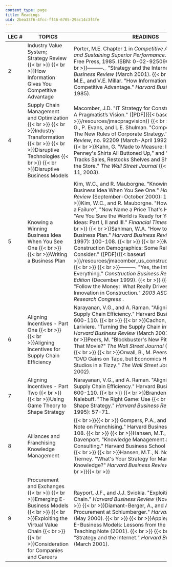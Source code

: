```yaml
---
content_type: page
title: Readings
uid: 2bea33f6-4fcc-ff46-6705-29ac14c3f4fe
---
```


| LEC # | TOPICS | READINGS |
| --- | --- | --- |
| 2 | Industry Value System; Strategy Review  {{< br >}}  {{< br >}}How Information Gives You Competitive Advantage | Porter, M.E. Chapter 1 in _Competitive Advantage: Creating and Sustaining Superior Performance_. New York, NY: The Free Press, 1985. ISBN: 0-02-925090-0.  {{< br >}}_  {{< br >}}———._ "Strategy and the Internet." _Harvard Business Review_ (March 2001).  {{< br >}}  {{< br >}}Porter, M.E., and V.E. Millar. "How Information Gives You Competitive Advantage." _Harvard Business Review_ (July 1985).   |
| 4 | Supply Chain Management and Optimization  {{< br >}}  {{< br >}}Industry Transformation  {{< br >}}  {{< br >}}Disruptive Technologies  {{< br >}}  {{< br >}}Disruptive Business Models | Macomber, J.D. "IT Strategy for Construction Companies: A Pragmatist’s Vision." ([PDF]({{< baseurl >}}/resources/jmacpragvision))  {{< br >}}  {{< br >}}Stalk, G., P. Evans, and L.E. Shulman. "Competing on Capabilities: The New Rules of Corporate Strategy." _Harvard Business Review_, no. 92209 (March-April 1992): 57-68.  {{< br >}}  {{< br >}}Kahn, G. "Made to Measure: Invisible Supplier Has Penney's Shirts All Buttoned Up," and "From Hong Kong, It Tracks Sales, Restocks Shelves and Ships Shirts Straight to the Store." _The Wall Street Journal_  {{< br >}}(September 11, 2003). |
| 5 | Knowing a Winning Business Idea When You See One  {{< br >}}  {{< br >}}Writing a Business Plan | Kim, W.C., and R. Mauborgne. "Knowing a Winning Business Idea When You See One." _Harvard Business Review_ (September-October 2000): 130-137.  {{< br >}}Kim, W.C., and R. Mauborgne. "How to Tell a Flyer From a Failure", "Now Name a Price That's Hard to Refuse" and "Are You Sure the World is Ready for You?, New Business Ideas: Part I, II and III." _Financial Times_ (January 2001).  {{< br >}}  {{< br >}}Sahlman, W.A. "How to Write a Great Business Plan." _Harvard Business Review_ (July-August 1997): 100-108.  {{< br >}}  {{< br >}}Macomber, J.D. "US Construction Demographics: Some Relevant Statistics to Consider." ([PDF]({{< baseurl >}}/resources/jmacomber_us_construction_demographics))  {{< br >}}  {{< br >}}_———._ "Yes, the Internet Changes Everything." _Construction Business Review, Millennium Edition_ (December 1999).  {{< br >}}  {{< br >}}_———._ "Follow the Money:  What Really Drives Technology Innovation in Construction." _2003 ASCE Construction Research Congress_ . |
| 6 | Aligning Incentives - Part One  {{< br >}}  {{< br >}}Aligning Incentives for Supply Chain Efficiency | Narayanan, V.G., and A. Raman. "Aligning Incentives for Supply Chain Efficiency." Harvard Business School Note 9-600-110.  {{< br >}}  {{< br >}}Cachon, G.P., and M.A. Lariviere. "Turning the Supply Chain into Revenue Chain." _Harvard Business Review_ (March 2001): 2-3.  {{< br >}}  {{< br >}}Peers, M. "Blockbuster's New Pitch: Why Not Buy That Movie?" _The_ _Wall Street Journal_ (November 1, 2002).  {{< br >}}  {{< br >}}Orwall, B., M. Peers, and A. Zimmerman. "DVD Gains on Tape, but Economics Have Hollywood Studios in a Tizzy." _The Wall Street Journal_ (February 5, 2002). |
| 7 | Aligning Incentives - Part Two  {{< br >}}  {{< br >}}Using Game Theory to Shape Strategy | Narayanan, V.G., and A. Raman. "Aligning Incentives for Supply Chain Efficiency." Harvard Business School Note 9-600-110.  {{< br >}}  {{< br >}}Brandenburger, A., and B. Nalebuff. "The Right Game: Use  {{< br >}}Game Theory to Shape Strategy." _Harvard Business Review_ (July-August 1995): 57-71. |
| 8 | Alliances and Franchising Knowledge Management |  {{< br >}}{{< br >}} Gompers, P.A., and C.M. Conneely. "A Note on Franchising." Harvard Business School Note 297-108.  {{< br >}}  {{< br >}}Hansen, M.T., and T.H. Davenport. "Knowledge Management at Andersen Consulting." Harvard Business School Note 9-499-032.   {{< br >}}  {{< br >}}Hansen, M.T., N. Nohria, and T. Tierney. "What's Your Strategy for Managing Knowledge?" _Harvard Business Review_ (March 1999). {{< br >}}{{< br >}}  |
| 9 | Procurement and Exchanges  {{< br >}}  {{< br >}}Emerging E-Business Models  {{< br >}}  {{< br >}}Exploiting the Virtual Value Chain  {{< br >}}  {{< br >}}Consideration for Companies and Careers | Rayport, J.F., and J.J. Sviokla. "Exploiting the Virtual Value Chain." _Harvard Business Review_ (November 1995).  {{< br >}}  {{< br >}}Diamant-Berger, A., and A. Ovans. "E-Procurement at Schlumberger." _Harvard Business Review_ (May 2000).  {{< br >}}  {{< br >}}Applegate, L. "Emerging E-Business Models: Lessons from the Field." HBS Teaching Note (2001).  {{< br >}}  {{< br >}}Porter, M.E. "Strategy and the Internet." _Harvard Business Review_ (March 2001).